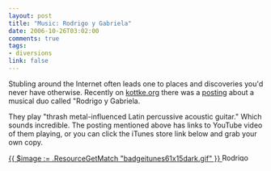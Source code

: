 ```yaml
--- 
layout: post
title: "Music: Rodrigo y Gabriela"
date: 2006-10-26T03:02:00
comments: true
tags:
- diversions
link: false
---
```

Stubling around the Internet often leads one to places and discoveries you'd never have otherwise. Recently on <a href="http://kottke.org" title="Kottke">kottke.org</a> there was a <a href="http://www.kottke.org/06/10/rodrigo-y-gabriela" title="rodrigo-y-gabriela">posting</a> about a musical duo called "Rodrigo y Gabriela.

They play "thrash metal-influenced Latin percussive acoustic guitar." Which sounds incredible. The posting mentioned above has links to YouTube video of them playing, or you can click the iTunes store link below and grab your own copy.

<a href="http://phobos.apple.com/WebObjects/MZStore.woa/wa/viewAlbum?i=197538503&id=197538442&s=143441">
{{ $image := .ResourceGetMatch "badgeitunes61x15dark.gif" }}
<img src="{{ $image.RelPermalink }}" height="15" width="61" alt="Rodrigo y Gabriela - Rodrigo y Gabriela" >
</a>

